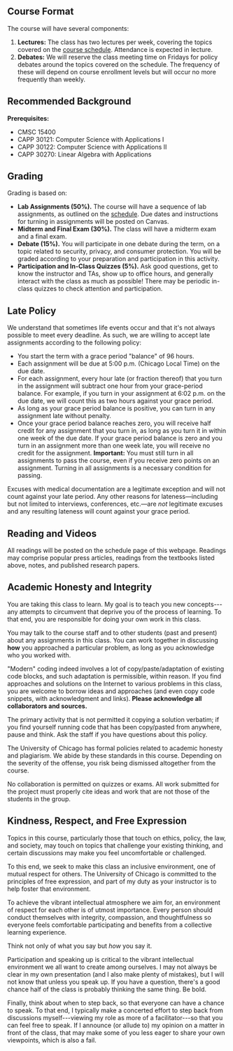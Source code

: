 ## Course Format

The course will have several components:

1.  **Lectures:** The class has two lectures per week, covering the
    topics covered on the [course schedule](schedule.html). Attendance
    is expected in lecture.
2.  **Debates:** We will reserve the class meeting time on Fridays for
    policy debates around the topics covered on the schedule. The
    frequency of these will depend on course enrollment levels but will
    occur no more frequently than weekly.

## Recommended Background

**Prerequisites:**

- CMSC 15400
- CAPP 30121: Computer Science with Applications I
- CAPP 30122: Computer Science with Applications II
- CAPP 30270: Linear Algebra with Applications

## Grading

Grading is based on:

- **Lab Assignments (50%).** The course will have a sequence of lab
  assignments, as outlined on the [schedule](schedule.html). Due dates
  and instructions for turning in assignments will be posted on Canvas.
- **Midterm and Final Exam (30%).** The class will have a midterm exam
  and a final exam.
- **Debate (15%).** You will participate in one debate during the term,
  on a topic related to security, privacy, and consumer protection. You
  will be graded according to your preparation and participation in this
  activity.
- **Participation and In-Class Quizzes (5%).** Ask good questions, get
  to know the instructor and TAs, show up to office hours, and generally
  interact with the class as much as possible! There may be periodic
  in-class quizzes to check attention and participation.

## Late Policy

We understand that sometimes life events occur and that it's not always
possible to meet every deadline. As such, we are willing to accept late
assignments according to the following policy:

- You start the term with a grace period "balance" of 96 hours.
- Each assignment will be due at 5:00 p.m. (Chicago Local Time) on the
  due date.
- For each assignment, every hour late (or fraction thereof) that you
  turn in the assignment will subtract one hour from your grace-period
  balance. For example, if you turn in your assignment at 6:02 p.m. on
  the due date, we will count this as two hours against your grace
  period.
- As long as your grace period balance is positive, you can turn in any
  assignment late without penalty.
- Once your grace period balance reaches zero, you will receive half
  credit for any assignment that you turn in, as long as you turn it in
  within one week of the due date. If your grace period balance is zero
  and you turn in an assignment more than one week late, you will
  receive no credit for the assignment. **Important:** You must still
  turn in all assignments to pass the course, even if you receive zero
  points on an assignment. Turning in all assignments is a necessary
  condition for passing.

Excuses with medical documentation are a legitimate exception and will
not count against your late period. Any other reasons for
lateness—including but not limited to interviews, conferences, etc.—are
*not* legitimate excuses and any resulting lateness will count against
your grace period.

## Reading and Videos

All readings will be posted on the schedule page of this webpage.
Readings may comprise popular press articles, readings from the
textbooks listed above, notes, and published research papers.

## Academic Honesty and Integrity

You are taking this class to learn. My goal is to teach you new concepts---any
attempts to circumvent that deprive you of the process of learning.  To that
end, you are responsible for doing your own work in this class. 

You may talk to the course staff and to other students (past and present)
about any assignments in this class. You can work together in discussing
**how** you approached a particular problem, as long as you acknowledge who
you worked with. 

"Modern" coding indeed involves a lot of copy/paste/adaptation of existing
code blocks, and such adaptation is permissible, within reason. If you find
approaches and solutions on the Internet to various problems in this class,
you are welcome to borrow ideas and approaches (and even copy code snippets,
with acknowledgment and links). **Please acknowledge all collaborators and
sources.** 

The primary activity that is not permitted it copying a solution
verbatim; if you find yourself running code that has been copy/pasted from
anywhere, pause and think. Ask the staff if you have questions about this
policy.

The University of Chicago has formal policies related to academic honesty and
plagiarism. We abide by these standards in this course. Depending on the
severity of the offense, you risk being dismissed altogether from the course.

No collaboration is permitted on quizzes or exams. All work submitted for the
project must properly cite ideas and work that are not those of the students
in the group.

## Kindness, Respect, and Free Expression

Topics in this course, particularly those that touch on ethics, policy, the
law, and society,  may touch on topics that challenge your existing thinking,
and certain discussions may make you feel uncomfortable or challenged. 

To this end, we seek to make this class an inclusive environment, one of
mutual respect for others. The University of Chicago is committed to the
principles of free expression, and part of my duty as your instructor is to
help foster that environment. 

To achieve the vibrant intellectual atmosphere we aim for, an environment of
respect for each other is of utmost importance. Every person should conduct
themselves with integrity, compassion, and thoughtfulness so everyone feels
comfortable participating and benefits from a collective learning experience.

Think not only of what you say but *how* you say it.  

Participation and speaking up is critical to the vibrant intellectual
environment we all want to create among ourselves. I may not always be clear
in my own presentation (and I also make plenty of mistakes), but I will not
know that unless you speak up. If you have a question, there's a good chance
half of the class is probably thinking the same thing. Be bold.  

Finally, think about when to step back, so that everyone can have a chance to
speak.  To that end, I typically make a concerted effort to step back from
discussions myself---viewing my role as more of a facilitator---so that you
can feel free to speak. If I announce (or allude to) my opinion on a matter in
front of the class, that may make some of you less eager to share your own
viewpoints, which is also a fail.
